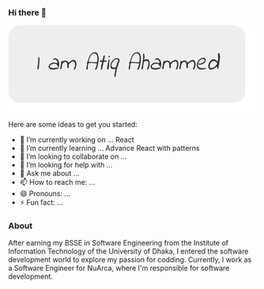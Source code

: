 ### Hi there 👋

[![I am Atiq Ahammed](https://github.com/atiqahammed/atiqahammed/blob/master/stuffs/img/Hi.png)](https://atiq-ahammed.web.app)

Here are some ideas to get you started:

- 🔭 I’m currently working on ... React
- 🌱 I’m currently learning ... Advance React with patterns
- 👯 I’m looking to collaborate on ... 
- 🤔 I’m looking for help with ...
- 💬 Ask me about ...
- 📫 How to reach me: ...
- 😄 Pronouns: ...
- ⚡ Fun fact: ...


### About
After earning my BSSE in Software Engineering from the Institute of Information Technology of the University of Dhaka, I entered the software development world to explore my passion for codding. Currently, I work as a Software Engineer for NuArca, where I'm responsible for software development.
